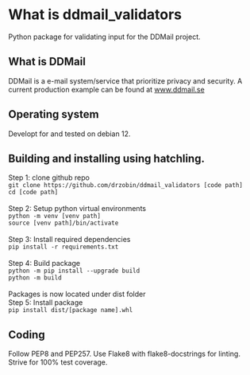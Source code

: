 # What is ddmail_validators
Python package for validating input for the DDMail project.

## What is DDMail
DDMail is a e-mail system/service that prioritize privacy and security. A current production example can be found at www.ddmail.se

## Operating system
Developt for and tested on debian 12.

## Building and installing using hatchling.
Step 1: clone github repo<br>
`git clone https://github.com/drzobin/ddmail_validators [code path]`<br>
`cd [code path]`<br>
<br>
Step 2: Setup python virtual environments<br>
`python -m venv [venv path]`<br>
`source [venv path]/bin/activate`<br>
<br>
Step 3: Install required dependencies<br>
`pip install -r requirements.txt`<br>
<br>
Step 4: Build package<br>
`python -m pip install --upgrade build`<br>
`python -m build `<br><br>
Packages is now located under dist folder
<br>
Step 5: Install package<br>
`pip install dist/[package name].whl`

## Coding
Follow PEP8 and PEP257. Use Flake8 with flake8-docstrings for linting. Strive for 100% test coverage.
